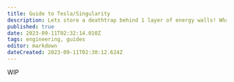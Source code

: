 ```yaml
---
title: Guide to Tesla/Singularity
description: Lets store a deathtrap behind 1 layer of energy walls! What could go wrong?
published: true
date: 2023-09-11T02:32:14.010Z
tags: engineering, guides
editor: markdown
dateCreated: 2023-09-11T02:30:12.624Z
---
```


WIP